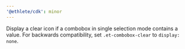 ```yaml
---
'@ethlete/cdk': minor
---
```


Display a clear icon if a combobox in single selection mode contains a value. For backwards compatibility, set `.et-combobox-clear` to `display: none`.
